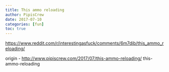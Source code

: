 ```yaml
---
title: This ammo reloading
author: PipisCrew
date: 2017-07-10
categories: [fun]
toc: true
---
```


https://www.reddit.com/r/interestingasfuck/comments/6m7dib/this_ammo_reloading/

origin - http://www.pipiscrew.com/2017/07/this-ammo-reloading/ this-ammo-reloading